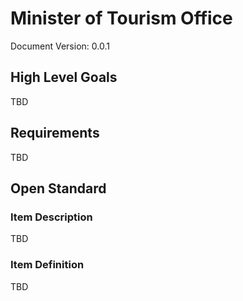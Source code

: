 # Minister of Tourism Office
Document Version: 0.0.1

## High Level Goals
TBD

## Requirements

TBD

## Open Standard

### Item Description

TBD

### Item Definition

TBD
